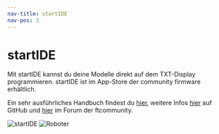```yaml
---
nav-title: startIDE
nav-pos: 3
---
```

# startIDE

Mit startIDE kannst du deine Modelle direkt auf dem TXT-Display programmieren.
startIDE ist im App-Store der community firmware erhältlich.

Ein sehr ausführliches Handbuch findest du [hier](https://github.com/PeterDHabermehl/startIDE/raw/master/ddoc/Manual_160_de.pdf), weitere Infos [hier](https://github.com/PeterDHabermehl/startIDE) auf GitHub und [hier](https://forum.ftcommunity.de/viewtopic.php?f=33&t=4588) im Forum der ftcommunity.


![startIDE](https://github.com/PeterDHabermehl/startIDE/raw/master/ddoc/screenshots/startIDE01.png)
![Roboter](https://github.com/PeterDHabermehl/startIDE/raw/master/ddoc/screenshots/Haendetrockner.png)
